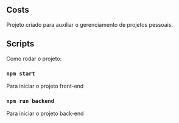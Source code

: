 ## Costs 

Projeto criado para auxiliar o gerenciamento de projetos pessoais.

## Scripts

Como rodar o projeto:  

### `npm start`

Para iniciar o projeto front-end

### `npm run backend`

Para iniciar o projeto back-end
